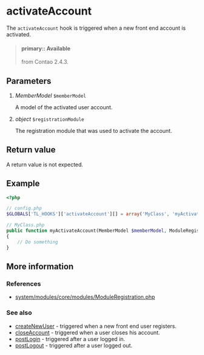 # activateAccount

The `activateAccount` hook is triggered when a new front end account is activated.

> #### primary:: Available   
> from Contao 2.4.3.


## Parameters

1. *MemberModel* `$memberModel`

    A model of the activated user account.
    
2. *object* `$registrationModule`

    The registration module that was used to activate the account.

## Return value

A return value is not expected.

## Example

```php
<?php

// config.php
$GLOBALS['TL_HOOKS']['activateAccount'][] = array('MyClass', 'myActivateAccount');

// MyClass.php
public function myActivateAccount(MemberModel $memberModel, ModuleRegistration $registrationModule)
{
    // Do something
}
```


## More information


### References

- [system/modules/core/modules/ModuleRegistration.php](https://github.com/contao/core/blob/3.5.0/system/modules/core/modules/ModuleRegistration.php#L499-L506)


### See also

- [createNewUser](createNewUser.md) - triggered when a new front end user registers.
- [closeAccount](closeAccount.md) - triggered when a user closes his account.
- [postLogin](postLogin.md) - triggered after a user logged in.
- [postLogout](postLogout.md) - triggered after a user logged out.

